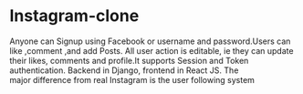# Instagram-clone

Anyone can Signup using Facebook or username and password.Users can like ,comment ,and add Posts. All user action is editable, ie they can update their likes, comments and profile.It supports Session and Token authentication.
Backend in Django, frontend in React JS.
The major difference from real Instagram is the user following system
